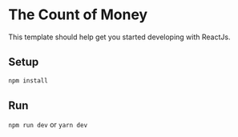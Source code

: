 # The Count of Money
This template should help get you started developing with ReactJs.
## Setup
```sh
npm install
```
## Run
`npm run dev` or `yarn dev`